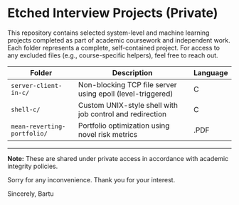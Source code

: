 # Etched Interview Projects (Private)

This repository contains selected system-level and machine learning projects completed as part of academic coursework and independent work. Each folder represents a complete, self-contained project. For access to any excluded files (e.g., course-specific helpers), feel free to reach out.

| Folder                | Description                                                | Language |
|-----------------------|------------------------------------------------------------|----------|
| `server-client-in-c/` | Non-blocking TCP file server using epoll (level-triggered) | C        |
| `shell-c/`            | Custom UNIX-style shell with job control and redirection   | C        |
| `mean-reverting-portfolio/` | Portfolio optimization using novel risk metrics     | .PDF  |

---

**Note:** These are shared under private access in accordance with academic integrity policies.

Sorry for any inconvenience. Thank you for your interest.

Sincerely,
Bartu
